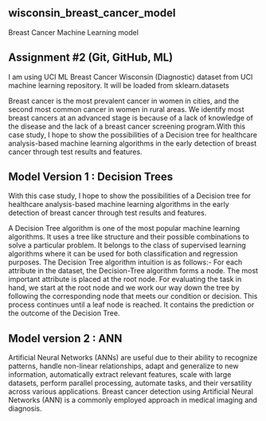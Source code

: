 ## wisconsin_breast_cancer_model
Breast Cancer Machine Learning model

## Assignment #2 (Git, GitHub, ML)

I am using UCI ML Breast Cancer Wisconsin (Diagnostic) dataset from UCI machine learning repository. It will be loaded from sklearn.datasets

Breast cancer is the most prevalent cancer in women in cities, and the second most common cancer in women in rural areas. We identify most breast cancers at an advanced stage is because of a lack of knowledge of the disease and the lack of a breast cancer screening program.With this case study, I hope to show the possibilities of a Decision tree for healthcare analysis-based machine learning algorithms in the early detection of breast cancer through test results and features.

## Model Version 1 : Decision Trees

With this case study, I hope to show the possibilities of a Decision tree for healthcare analysis-based machine learning algorithms in the early detection of breast cancer through test results and features.

A Decision Tree algorithm is one of the most popular machine learning algorithms. It uses a tree like structure and their possible combinations to solve a particular problem. It belongs to the class of supervised learning algorithms where it can be used for both classification and regression purposes.
The Decision Tree algorithm intuition is as follows:-
For each attribute in the dataset, the Decision-Tree algorithm forms a node. The most important attribute is placed at the root node.
For evaluating the task in hand, we start at the root node and we work our way down the tree by following the corresponding node that meets our condition or decision.
This process continues until a leaf node is reached. It contains the prediction or the outcome of the Decision Tree.

## Model version 2 : ANN

Artificial Neural Networks (ANNs) are useful due to their ability to recognize patterns, handle non-linear relationships, adapt and generalize to new information, automatically extract relevant features, scale with large datasets, perform parallel processing, automate tasks, and their versatility across various applications. Breast cancer detection using Artificial Neural Networks (ANN) is a commonly employed approach in medical imaging and diagnosis. 


